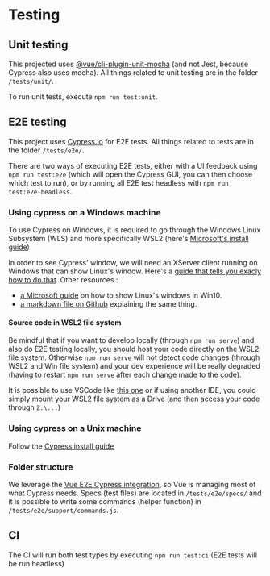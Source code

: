 # Testing

## Unit testing

This projected uses [@vue/cli-plugin-unit-mocha](https://cli.vuejs.org/core-plugins/unit-mocha.html) (and not Jest, because Cypress also uses mocha). All things related to unit testing are in the folder `/tests/unit/`.

To run unit tests, execute `npm run test:unit`.

## E2E testing

This project uses [Cypress.io](https://www.cypress.io/) for E2E tests. All things related to tests are in the folder `/tests/e2e/`.

There are two ways of executing E2E tests, either with a UI feedback using `npm run test:e2e` (which will open the Cypress GUI, you can then choose which test to run), or by running all E2E test headless with `npm run test:e2e-headless`.

### Using cypress on a Windows machine

To use Cypress on Windows, it is required to go through the Windows Linux Subsystem (WLS) and more specifically WSL2 (here's [Microsoft's install guide](https://docs.microsoft.com/en-us/windows/wsl/install-win10))

In order to see Cypress' window, we will need an XServer client running on Windows that can show Linux's window. Here's a [guide that tells you exacly how to do that](https://nickymeuleman.netlify.app/blog/gui-on-wsl2-cypress).
Other resources :
- [a Microsoft guide](https://techcommunity.microsoft.com/t5/windows-dev-appconsult/running-wsl-gui-apps-on-windows-10/ba-p/1493242) on how to show Linux's windows in Win10.
- [a markdown file on Github](https://github.com/QMonkey/wsl-tutorial/blob/master/README.wsl2.md) explaining the same thing.

#### Source code in WSL2 file system

Be mindful that if you want to develop locally (through `npm run serve`) and also do E2E testing locally, you should host your code directly on the WSL2 file system. Otherwise `npm run serve` will not detect code changes (through WSL2 and Win file system) and your dev experience will be really degraded (having to restart `npm run serve` after each change made to the code).

It is possible to use VSCode like [this one](https://code.visualstudio.com/docs/remote/wsl) or if using another IDE, you could simply mount your WSL2 file system as a Drive (and then access your code through `Z:\...`)

### Using cypress on a Unix machine

Follow the [Cypress install guide](https://docs.cypress.io/guides/getting-started/installing-cypress.html#System-requirements)

### Folder structure

We leverage the [Vue E2E Cypress integration](https://github.com/vuejs/vue-cli/tree/dev/packages/@vue/cli-plugin-e2e-cypress#readme), so Vue is managing most of what Cypress needs.
Specs (test files) are located in `/tests/e2e/specs/` and it is possible to write some commands (helper function) in `/tests/e2e/support/commands.js`.

## CI

The CI will run both test types by executing `npm run test:ci` (E2E tests will be run headless)
